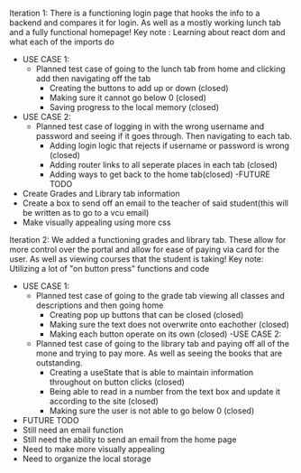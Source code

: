 Iteration 1: There is a functioning login page that hooks the info to a backend and compares it for login. As well as a mostly working lunch tab and a fully functional homepage! Key note :  Learning about react dom and what each of the imports do
 - USE CASE 1:
   - Planned test case of going to the lunch tab from home and clicking add then navigating off the tab
      - Creating the buttons to add up or down (closed)
      - Making sure it cannot go below 0 (closed)
      - Saving progress to the local memory (closed)
 - USE CASE 2:
    - Planned test case of logging in with the wrong username and password and seeing if it goes through. Then navigating to each tab.
       - Adding login logic that rejects if username or password is wrong (closed)
       - Adding router links to all seperate places in each tab (closed)
       - Adding ways to get back to the home tab(closed)
   -FUTURE TODO
 - Create Grades and Library tab information
 - Create a box to send off an email to the teacher of said student(this will be written as to go to a vcu email)
 - Make visually appealing using more css

Iteration 2: We added a functioning grades and library tab. These allow for more control over the portal and allow for ease of paying via card for the user. As well as viewing courses that the student is taking! Key note: Utilizing a lot of "on button press" functions and code
 - USE CASE 1:
   - Planned test case of going to the grade tab viewing all classes and descriptions and then going home
     - Creating pop up buttons that can be closed (closed)
     - Making sure the text does not overwrite onto eachother (closed)
     - Making each button operate on its own    (closed)
  -USE CASE 2:
   - Planned test case of going to the library tab and paying off all of the mone and trying to pay more. As well as seeing the books that are outstanding.
     - Creating a useState that is able to maintain information throughout on button clicks  (closed)
     - Being able to read in a number from the text box and update it according to the site  (closed)
     - Making sure the user is not able to go below 0  (closed)
  - FUTURE TODO
  - Still need an email function
  - Still need the ability to send an email from the home page
  - Need to make more visually appealing
  - Need to organize the local storage
